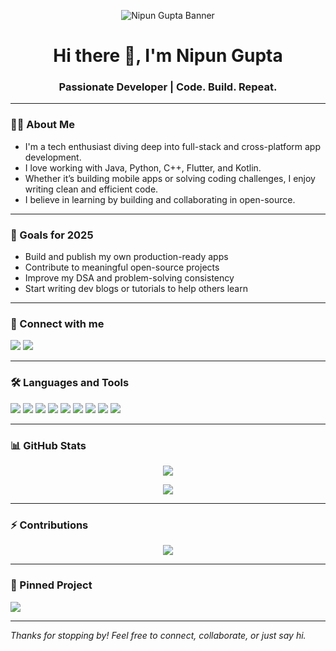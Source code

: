 <p align="center">
  <img src="https://raw.githubusercontent.com/KESPREME/KESPREME/main/assets/banner.png" alt="Nipun Gupta Banner" />
</p>

<h1 align="center">Hi there 👋, I'm Nipun Gupta</h1>
<h3 align="center">Passionate Developer | Code. Build. Repeat.</h3>

---

### 👨‍💻 About Me

- I'm a tech enthusiast diving deep into full-stack and cross-platform app development.  
- I love working with Java, Python, C++, Flutter, and Kotlin.  
- Whether it’s building mobile apps or solving coding challenges, I enjoy writing clean and efficient code.  
- I believe in learning by building and collaborating in open-source.  

---

### 🎯 Goals for 2025

- Build and publish my own production-ready apps  
- Contribute to meaningful open-source projects  
- Improve my DSA and problem-solving consistency  
- Start writing dev blogs or tutorials to help others learn  

---

### 🔗 Connect with me  
<p align="left">
  <a href="https://github.com/KESPREME" target="_blank"><img src="https://img.icons8.com/ios-glyphs/30/000000/github.png" /></a>
  <a href="https://www.linkedin.com/in/nipun-gupta-198b90175" target="_blank"><img src="https://img.icons8.com/color/48/linkedin.png" /></a>
</p>

---

### 🛠️ Languages and Tools

<p align="left">
  <img src="https://img.icons8.com/color/48/java-coffee-cup-logo--v1.png"/>
  <img src="https://img.icons8.com/color/48/c-plus-plus-logo.png"/>
  <img src="https://img.icons8.com/color/48/c-programming.png"/>
  <img src="https://img.icons8.com/color/48/python--v1.png"/>
  <img src="https://img.icons8.com/color/48/flutter.png"/>
  <img src="https://img.icons8.com/color/48/kotlin.png"/>
  <img src="https://img.icons8.com/color/48/javascript--v1.png"/>
  <img src="https://img.icons8.com/color/48/html-5--v1.png"/>
  <img src="https://img.icons8.com/color/48/css3.png"/>
</p>

---

### 📊 GitHub Stats

<p align="center">
  <img src="https://github-readme-stats.vercel.app/api?username=KESPREME&show_icons=true&theme=tokyonight" />
</p>

<p align="center">
  <img src="https://github-readme-stats.vercel.app/api/top-langs/?username=KESPREME&layout=compact&theme=tokyonight" />
</p>

---

### ⚡ Contributions

<p align="center">
  <img src="https://github-contribution-graph.ez4.dev/api?username=KESPREME&theme=tokyo-night&area=true" />
</p>

---

### 📌 Pinned Project

<a href="https://github.com/KESPREME/music_streaming_app">
  <img align="center" src="https://github-readme-stats.vercel.app/api/pin/?username=KESPREME&repo=music_streaming_app&theme=tokyonight" />
</a>

---

*Thanks for stopping by! Feel free to connect, collaborate, or just say hi.*
